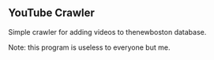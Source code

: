 ## YouTube Crawler
Simple crawler for adding videos to thenewboston database.

Note: this program is useless to everyone but me. 

